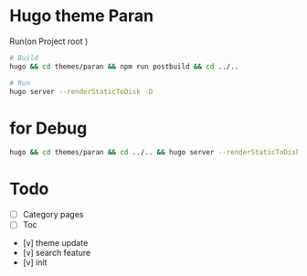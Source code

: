 # Hugo theme Paran

Run(on Project root )

```sh
# Build
hugo && cd themes/paran && npm run postbuild && cd ../..

# Run
hugo server --renderStaticToDisk -D
```

# for Debug

```sh
hugo && cd themes/paran && cd ../.. && hugo server --renderStaticToDisk -D
```

# Todo

- [ ] Category pages
- [ ] Toc
- [v] theme update
- [v] search feature
- [v] init
